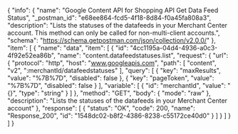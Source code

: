 {
  "info": {
    "name": "Google Content API for Shopping API Get Data Feed Status",
    "_postman_id": "e68ee864-fcd5-4f18-8d84-f0a45fa808a3",
    "description": "Lists the statuses of the datafeeds in your Merchant Center account. This method can only be called for non-multi-client accounts.",
    "schema": "https://schema.getpostman.com/json/collection/v2.0.0/"
  },
  "item": [
    {
      "name": "data",
      "item": [
        {
          "id": "4cc1195a-04d4-4936-a0c3-4f92e52ea86b",
          "name": "content.datafeedstatuses.list",
          "request": {
            "url": {
              "protocol": "http",
              "host": "www.googleapis.com",
              "path": [
                "content",
                "v2",
                ":merchantId/datafeedstatuses"
              ],
              "query": [
                {
                  "key": "maxResults",
                  "value": "%7B%7D",
                  "disabled": false
                },
                {
                  "key": "pageToken",
                  "value": "%7B%7D",
                  "disabled": false
                }
              ],
              "variable": [
                {
                  "id": "merchantId",
                  "value": "{}",
                  "type": "string"
                }
              ]
            },
            "method": "GET",
            "body": {
              "mode": "raw"
            },
            "description": "Lists the statuses of the datafeeds in your Merchant Center account"
          },
          "response": [
            {
              "status": "OK",
              "code": 200,
              "name": "Response_200",
              "id": "1548dc02-b8f2-4386-8238-c55172ce40d0"
            }
          ]
        }
      ]
    }
  ]
}